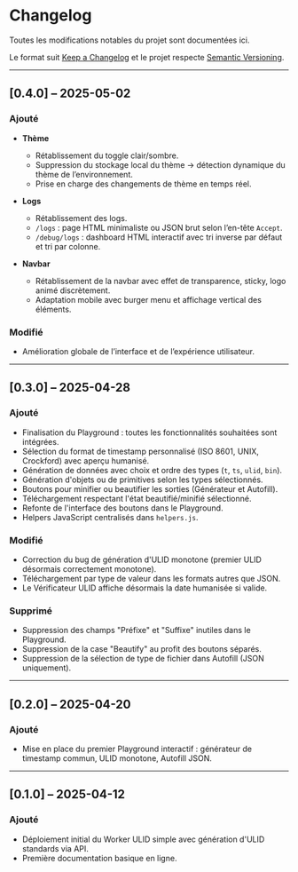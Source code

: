 <!-- markdownlint-disable MD024 -->

# Changelog

Toutes les modifications notables du projet sont documentées ici.

Le format suit [Keep a Changelog](https://keepachangelog.com/fr/1.0.0/)
et le projet respecte [Semantic Versioning](https://semver.org/lang/fr/).

---

## [0.4.0] – 2025-05-02

### Ajouté

- **Thème**
  - Rétablissement du toggle clair/sombre.
  - Suppression du stockage local du thème → détection dynamique du thème de l’environnement.
  - Prise en charge des changements de thème en temps réel.

- **Logs**
  - Rétablissement des logs.
  - `/logs` : page HTML minimaliste ou JSON brut selon l’en-tête `Accept`.
  - `/debug/logs` : dashboard HTML interactif avec tri inverse par défaut et tri par colonne.

- **Navbar**
  - Rétablissement de la navbar avec effet de transparence, sticky, logo animé discrètement.
  - Adaptation mobile avec burger menu et affichage vertical des éléments.

### Modifié

- Amélioration globale de l’interface et de l’expérience utilisateur.

---

## [0.3.0] – 2025-04-28

### Ajouté

- Finalisation du Playground : toutes les fonctionnalités souhaitées sont intégrées.
- Sélection du format de timestamp personnalisé (ISO 8601, UNIX, Crockford) avec aperçu humanisé.
- Génération de données avec choix et ordre des types (`t`, `ts`, `ulid`, `bin`).
- Génération d'objets ou de primitives selon les types sélectionnés.
- Boutons pour minifier ou beautifier les sorties (Générateur et Autofill).
- Téléchargement respectant l'état beautifié/minifié sélectionné.
- Refonte de l'interface des boutons dans le Playground.
- Helpers JavaScript centralisés dans `helpers.js`.

### Modifié

- Correction du bug de génération d'ULID monotone (premier ULID désormais correctement monotone).
- Téléchargement par type de valeur dans les formats autres que JSON.
- Le Vérificateur ULID affiche désormais la date humanisée si valide.

### Supprimé

- Suppression des champs "Préfixe" et "Suffixe" inutiles dans le Playground.
- Suppression de la case "Beautify" au profit des boutons séparés.
- Suppression de la sélection de type de fichier dans Autofill (JSON uniquement).

---

## [0.2.0] – 2025-04-20

### Ajouté

- Mise en place du premier Playground interactif : générateur de timestamp commun, ULID monotone, Autofill JSON.

---

## [0.1.0] – 2025-04-12

### Ajouté

- Déploiement initial du Worker ULID simple avec génération d'ULID standards via API.
- Première documentation basique en ligne.
